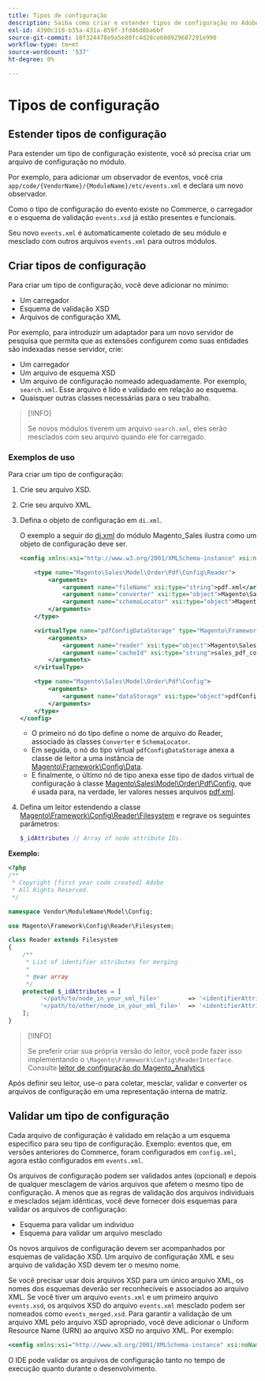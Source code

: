 ```yaml
---
title: Tipos de configuração
description: Saiba como criar e estender tipos de configuração no Adobe Commerce. Descubra as técnicas de configuração e personalização do módulo.
exl-id: 4390c310-b35a-431a-859f-3fd46d8ba6bf
source-git-commit: 10f324478e9a5e80fc4d28ce680929687291e990
workflow-type: tm+mt
source-wordcount: '537'
ht-degree: 0%

---
```


# Tipos de configuração

## Estender tipos de configuração

Para estender um tipo de configuração existente, você só precisa criar um arquivo de configuração no módulo.

Por exemplo, para adicionar um observador de eventos, você cria `app/code/{VendorName}/{ModuleName}/etc/events.xml` e declara um novo observador.

Como o tipo de configuração do evento existe no Commerce, o carregador e o esquema de validação `events.xsd` já estão presentes e funcionais.

Seu novo `events.xml` é automaticamente coletado de seu módulo e mesclado com outros arquivos `events.xml` para outros módulos.

## Criar tipos de configuração

Para criar um tipo de configuração, você deve adicionar no mínimo:

- Um carregador
- Esquema de validação XSD
- Arquivos de configuração XML

Por exemplo, para introduzir um adaptador para um novo servidor de pesquisa que permita que as extensões configurem como suas entidades são indexadas nesse servidor, crie:

- Um carregador
- Um arquivo de esquema XSD
- Um arquivo de configuração nomeado adequadamente. Por exemplo, `search.xml`. Esse arquivo é lido e validado em relação ao esquema.
- Quaisquer outras classes necessárias para o seu trabalho.

>[!INFO]
>
>Se novos módulos tiverem um arquivo `search.xml`, eles serão mesclados com seu arquivo quando ele for carregado.

### Exemplos de uso

Para criar um tipo de configuração:

1. Crie seu arquivo XSD.
1. Crie seu arquivo XML.
1. Defina o objeto de configuração em `di.xml`.

   O exemplo a seguir do [di.xml](https://github.com/magento/magento2/blob/2.4/app/code/Magento/Sales/etc/di.xml) do módulo Magento_Sales ilustra como um objeto de configuração deve ser.

   ```xml
   <config xmlns:xsi="http://www.w3.org/2001/XMLSchema-instance" xsi:noNamespaceSchemaLocation="urn:magento:framework:ObjectManager/etc/config.xsd">
   
       <type name="Magento\Sales\Model\Order\Pdf\Config\Reader">
           <arguments>
               <argument name="fileName" xsi:type="string">pdf.xml</argument>
               <argument name="converter" xsi:type="object">Magento\Sales\Model\Order\Pdf\Config\Converter</argument>
               <argument name="schemaLocator" xsi:type="object">Magento\Sales\Model\Order\Pdf\Config\SchemaLocator</argument>
           </arguments>
       </type>
   
       <virtualType name="pdfConfigDataStorage" type="Magento\Framework\Config\Data">
           <arguments>
               <argument name="reader" xsi:type="object">Magento\Sales\Model\Order\Pdf\Config\Reader</argument>
               <argument name="cacheId" xsi:type="string">sales_pdf_config</argument>
           </arguments>
       </virtualType>
   
       <type name="Magento\Sales\Model\Order\Pdf\Config">
           <arguments>
               <argument name="dataStorage" xsi:type="object">pdfConfigDataStorage</argument>
           </arguments>
       </type>
   </config>
   ```

   - O primeiro nó do tipo define o nome de arquivo do Reader, associado às classes `Converter` e `SchemaLocator`.
   - Em seguida, o nó do tipo virtual `pdfConfigDataStorage` anexa a classe de leitor a uma instância de [Magento\Framework\Config\Data](https://github.com/magento/magento2/blob/2.4/lib/internal/Magento/Framework/Config/Data.php).
   - E finalmente, o último nó de tipo anexa esse tipo de dados virtual de configuração à classe [Magento\Sales\Model\Order\Pdf\Config](https://github.com/magento/magento2/blob/2.4/app/code/Magento/Sales/Model/Order/Pdf/Config.php), que é usada para, na verdade, ler valores nesses arquivos [pdf.xml](https://github.com/magento/magento2/blob/2.4/app/code/Magento/Sales/etc/pdf.xml).

1. Defina um leitor estendendo a classe [Magento\Framework\Config\Reader\Filesystem](https://github.com/magento/magento2/blob/2.4/lib/internal/Magento/Framework/Config/Reader/Filesystem.php) e regrave os seguintes parâmetros:

   ```php
   $_idAttributes // Array of node attribute IDs.
   ```

**Exemplo:**

```php
<?php
/**
 * Copyright [first year code created] Adobe
 * All Rights Reserved.
 */

namespace Vendor\ModuleName\Model\Config;

use Magento\Framework\Config\Reader\Filesystem;

class Reader extends Filesystem
{
    /**
     * List of identifier attributes for merging
     *
     * @var array
     */
    protected $_idAttributes = [
         '</path/to/node_in_your_xml_file>'        => '<identifierAttributeName>',
         '</path/to/other/node_in_your_xml_file>'  => '<identifierAttributeName>',
    ];
}
```

>[!INFO]
>
>Se preferir criar sua própria versão do leitor, você pode fazer isso implementando o `\Magento\Framework\Config\ReaderInterface`. Consulte [leitor de configuração do Magento_Analytics](https://github.com/magento/magento2/blob/2.4/app/code/Magento/Analytics/ReportXml/Config/Reader.php)

Após definir seu leitor, use-o para coletar, mesclar, validar e converter os arquivos de configuração em uma representação interna de matriz.

## Validar um tipo de configuração

Cada arquivo de configuração é validado em relação a um esquema específico para seu tipo de configuração. Exemplo: eventos que, em versões anteriores do Commerce, foram configurados em `config.xml`, agora estão configurados em `events.xml`.

Os arquivos de configuração podem ser validados antes (opcional) e depois de qualquer mesclagem de vários arquivos que afetem o mesmo tipo de configuração. A menos que as regras de validação dos arquivos individuais e mesclados sejam idênticas, você deve fornecer dois esquemas para validar os arquivos de configuração:

- Esquema para validar um indivíduo
- Esquema para validar um arquivo mesclado

Os novos arquivos de configuração devem ser acompanhados por esquemas de validação XSD. Um arquivo de configuração XML e seu arquivo de validação XSD devem ter o mesmo nome.

Se você precisar usar dois arquivos XSD para um único arquivo XML, os nomes dos esquemas deverão ser reconhecíveis e associados ao arquivo XML.
Se você tiver um arquivo `events.xml` e um primeiro arquivo `events.xsd`, os arquivos XSD do arquivo `events.xml` mesclado podem ser nomeados como `events_merged.xsd`.
Para garantir a validação de um arquivo XML pelo arquivo XSD apropriado, você deve adicionar o Uniform Resource Name (URN) ao arquivo XSD no arquivo XML. Por exemplo:

```xml
<config xmlns:xsi="http://www.w3.org/2001/XMLSchema-instance" xsi:noNamespaceSchemaLocation="urn:magento:framework:ObjectManager:etc/config.xsd">
```

O IDE pode validar os arquivos de configuração tanto no tempo de execução quanto durante o desenvolvimento.
